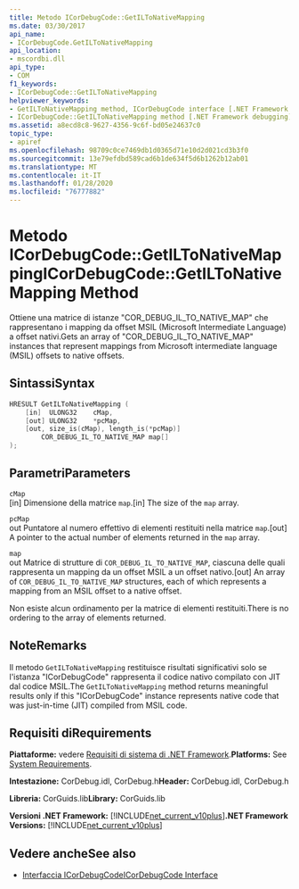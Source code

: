 ```yaml
---
title: Metodo ICorDebugCode::GetILToNativeMapping
ms.date: 03/30/2017
api_name:
- ICorDebugCode.GetILToNativeMapping
api_location:
- mscordbi.dll
api_type:
- COM
f1_keywords:
- ICorDebugCode::GetILToNativeMapping
helpviewer_keywords:
- GetILToNativeMapping method, ICorDebugCode interface [.NET Framework debugging]
- ICorDebugCode::GetILToNativeMapping method [.NET Framework debugging]
ms.assetid: a8ecd8c8-9627-4356-9c6f-bd05e24637c0
topic_type:
- apiref
ms.openlocfilehash: 98709c0ce7469db1d0365d71e10d2d021cd3b3f0
ms.sourcegitcommit: 13e79efdbd589cad6b1de634f5d6b1262b12ab01
ms.translationtype: MT
ms.contentlocale: it-IT
ms.lasthandoff: 01/28/2020
ms.locfileid: "76777882"
---
```

# <a name="icordebugcodegetiltonativemapping-method"></a><span data-ttu-id="e5ee8-102">Metodo ICorDebugCode::GetILToNativeMapping</span><span class="sxs-lookup"><span data-stu-id="e5ee8-102">ICorDebugCode::GetILToNativeMapping Method</span></span>
<span data-ttu-id="e5ee8-103">Ottiene una matrice di istanze "COR_DEBUG_IL_TO_NATIVE_MAP" che rappresentano i mapping da offset MSIL (Microsoft Intermediate Language) a offset nativi.</span><span class="sxs-lookup"><span data-stu-id="e5ee8-103">Gets an array of "COR_DEBUG_IL_TO_NATIVE_MAP" instances that represent mappings from Microsoft intermediate language (MSIL) offsets to native offsets.</span></span>  
  
## <a name="syntax"></a><span data-ttu-id="e5ee8-104">Sintassi</span><span class="sxs-lookup"><span data-stu-id="e5ee8-104">Syntax</span></span>  
  
```cpp  
HRESULT GetILToNativeMapping (  
    [in]  ULONG32    cMap,  
    [out] ULONG32    *pcMap,  
    [out, size_is(cMap), length_is(*pcMap)]  
        COR_DEBUG_IL_TO_NATIVE_MAP map[]  
);  
```  
  
## <a name="parameters"></a><span data-ttu-id="e5ee8-105">Parametri</span><span class="sxs-lookup"><span data-stu-id="e5ee8-105">Parameters</span></span>  
 `cMap`  
 <span data-ttu-id="e5ee8-106">[in] Dimensione della matrice `map`.</span><span class="sxs-lookup"><span data-stu-id="e5ee8-106">[in] The size of the `map` array.</span></span>  
  
 `pcMap`  
 <span data-ttu-id="e5ee8-107">out Puntatore al numero effettivo di elementi restituiti nella matrice `map`.</span><span class="sxs-lookup"><span data-stu-id="e5ee8-107">[out] A pointer to the actual number of elements returned in the `map` array.</span></span>  
  
 `map`  
 <span data-ttu-id="e5ee8-108">out Matrice di strutture di `COR_DEBUG_IL_TO_NATIVE_MAP`, ciascuna delle quali rappresenta un mapping da un offset MSIL a un offset nativo.</span><span class="sxs-lookup"><span data-stu-id="e5ee8-108">[out] An array of `COR_DEBUG_IL_TO_NATIVE_MAP` structures, each of which represents a mapping from an MSIL offset to a native offset.</span></span>  
  
 <span data-ttu-id="e5ee8-109">Non esiste alcun ordinamento per la matrice di elementi restituiti.</span><span class="sxs-lookup"><span data-stu-id="e5ee8-109">There is no ordering to the array of elements returned.</span></span>  
  
## <a name="remarks"></a><span data-ttu-id="e5ee8-110">Note</span><span class="sxs-lookup"><span data-stu-id="e5ee8-110">Remarks</span></span>  
 <span data-ttu-id="e5ee8-111">Il metodo `GetILToNativeMapping` restituisce risultati significativi solo se l'istanza "ICorDebugCode" rappresenta il codice nativo compilato con JIT dal codice MSIL.</span><span class="sxs-lookup"><span data-stu-id="e5ee8-111">The `GetILToNativeMapping` method returns meaningful results only if this "ICorDebugCode" instance represents native code that was just-in-time (JIT) compiled from MSIL code.</span></span>  
  
## <a name="requirements"></a><span data-ttu-id="e5ee8-112">Requisiti di</span><span class="sxs-lookup"><span data-stu-id="e5ee8-112">Requirements</span></span>  
 <span data-ttu-id="e5ee8-113">**Piattaforme:** vedere [Requisiti di sistema di .NET Framework](../../../../docs/framework/get-started/system-requirements.md).</span><span class="sxs-lookup"><span data-stu-id="e5ee8-113">**Platforms:** See [System Requirements](../../../../docs/framework/get-started/system-requirements.md).</span></span>  
  
 <span data-ttu-id="e5ee8-114">**Intestazione:** CorDebug.idl, CorDebug.h</span><span class="sxs-lookup"><span data-stu-id="e5ee8-114">**Header:** CorDebug.idl, CorDebug.h</span></span>  
  
 <span data-ttu-id="e5ee8-115">**Libreria:** CorGuids.lib</span><span class="sxs-lookup"><span data-stu-id="e5ee8-115">**Library:** CorGuids.lib</span></span>  
  
 <span data-ttu-id="e5ee8-116">**Versioni .NET Framework:** [!INCLUDE[net_current_v10plus](../../../../includes/net-current-v10plus-md.md)]</span><span class="sxs-lookup"><span data-stu-id="e5ee8-116">**.NET Framework Versions:** [!INCLUDE[net_current_v10plus](../../../../includes/net-current-v10plus-md.md)]</span></span>  
  
## <a name="see-also"></a><span data-ttu-id="e5ee8-117">Vedere anche</span><span class="sxs-lookup"><span data-stu-id="e5ee8-117">See also</span></span>

- [<span data-ttu-id="e5ee8-118">Interfaccia ICorDebugCode</span><span class="sxs-lookup"><span data-stu-id="e5ee8-118">ICorDebugCode Interface</span></span>](icordebugcode-interface1.md)
